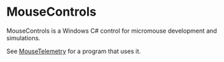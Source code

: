 # MouseControls
MouseControls is a Windows C# control for micromouse development and simulations.

See [MouseTelemetry](https://github.com/HarjitSi/MouseTelemetry/blob/master/ReadMe.md) for a program that uses it.